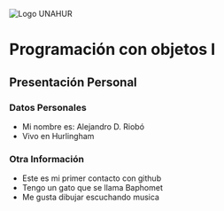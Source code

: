 ![Logo UNAHUR](./UNAHUR.png)

# Programación con objetos I
## Presentación Personal

### Datos Personales
- Mi nombre es: Alejandro D. Riobó
- Vivo en Hurlingham



### Otra Información
- Este es mi primer contacto con github
- Tengo un gato que se llama Baphomet
- Me gusta dibujar escuchando musica
